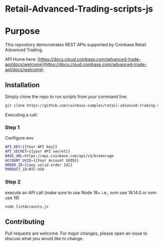 # Retail-Advanced-Trading-scripts-js

# Purpose

This repository demonstrates REST APIs supported by Coinbase Retail Advanced Trading.

API Home here: [https://docs.cloud.coinbase.com/advanced-trade-api/docs/welcome](https://docs.cloud.coinbase.com/advanced-trade-api/docs/welcome)

## Installation

Simply clone the repo to run scripts from your command line. 

```bash
git clone https://github.com/coinbase-samples/retail-advanced-trading-scripts-js.git
```

Executing a call:

### Step 1
Configure env

```bash
API_KEY={{Your API key}}
API_SECRET={{your API secret}} 
BASE_URL=https://api.coinbase.com/api/v3/brokerage
ACCOUNT_UUID={{Your Account UUID}}
ORDER_ID={{any valid order Id}}
PRODUCT_ID=BTC-USD
```

### Step 2

execute an API call (make sure to use Node 18+ i.e., nvm use 18.14.0 or nvm use 18)

```bash
node listAccounts.js
```

## Contributing
Pull requests are welcome. For major changes, please open an issue to discuss what you would like to change.
